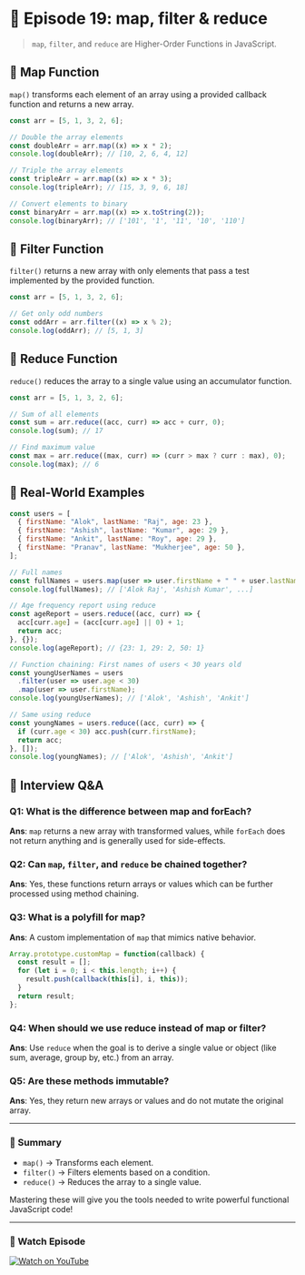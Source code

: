 # 📘 Episode 19: map, filter & reduce

> `map`, `filter`, and `reduce` are Higher-Order Functions in JavaScript.

## 🚀 Map Function

`map()` transforms each element of an array using a provided callback function and returns a new array.

```js
const arr = [5, 1, 3, 2, 6];

// Double the array elements
const doubleArr = arr.map((x) => x * 2);
console.log(doubleArr); // [10, 2, 6, 4, 12]

// Triple the array elements
const tripleArr = arr.map((x) => x * 3);
console.log(tripleArr); // [15, 3, 9, 6, 18]

// Convert elements to binary
const binaryArr = arr.map((x) => x.toString(2));
console.log(binaryArr); // ['101', '1', '11', '10', '110']
```

## 🧹 Filter Function

`filter()` returns a new array with only elements that pass a test implemented by the provided function.

```js
const arr = [5, 1, 3, 2, 6];

// Get only odd numbers
const oddArr = arr.filter((x) => x % 2);
console.log(oddArr); // [5, 1, 3]
```

## 🔄 Reduce Function

`reduce()` reduces the array to a single value using an accumulator function.

```js
const arr = [5, 1, 3, 2, 6];

// Sum of all elements
const sum = arr.reduce((acc, curr) => acc + curr, 0);
console.log(sum); // 17

// Find maximum value
const max = arr.reduce((max, curr) => (curr > max ? curr : max), 0);
console.log(max); // 6
```

## 🧠 Real-World Examples

```js
const users = [
  { firstName: "Alok", lastName: "Raj", age: 23 },
  { firstName: "Ashish", lastName: "Kumar", age: 29 },
  { firstName: "Ankit", lastName: "Roy", age: 29 },
  { firstName: "Pranav", lastName: "Mukherjee", age: 50 },
];

// Full names
const fullNames = users.map(user => user.firstName + " " + user.lastName);
console.log(fullNames); // ['Alok Raj', 'Ashish Kumar', ...]

// Age frequency report using reduce
const ageReport = users.reduce((acc, curr) => {
  acc[curr.age] = (acc[curr.age] || 0) + 1;
  return acc;
}, {});
console.log(ageReport); // {23: 1, 29: 2, 50: 1}

// Function chaining: First names of users < 30 years old
const youngUserNames = users
  .filter(user => user.age < 30)
  .map(user => user.firstName);
console.log(youngUserNames); // ['Alok', 'Ashish', 'Ankit']

// Same using reduce
const youngNames = users.reduce((acc, curr) => {
  if (curr.age < 30) acc.push(curr.firstName);
  return acc;
}, []);
console.log(youngNames); // ['Alok', 'Ashish', 'Ankit']
```

## 💬 Interview Q&A

### Q1: What is the difference between map and forEach?
**Ans**: `map` returns a new array with transformed values, while `forEach` does not return anything and is generally used for side-effects.

### Q2: Can `map`, `filter`, and `reduce` be chained together?
**Ans**: Yes, these functions return arrays or values which can be further processed using method chaining.

### Q3: What is a polyfill for map?
**Ans**: A custom implementation of `map` that mimics native behavior.

```js
Array.prototype.customMap = function(callback) {
  const result = [];
  for (let i = 0; i < this.length; i++) {
    result.push(callback(this[i], i, this));
  }
  return result;
};
```

### Q4: When should we use reduce instead of map or filter?
**Ans**: Use `reduce` when the goal is to derive a single value or object (like sum, average, group by, etc.) from an array.

### Q5: Are these methods immutable?
**Ans**: Yes, they return new arrays or values and do not mutate the original array.

---

### 📌 Summary

- `map()` → Transforms each element.
- `filter()` → Filters elements based on a condition.
- `reduce()` → Reduces the array to a single value.

Mastering these will give you the tools needed to write powerful functional JavaScript code!

---

### 🎥 Watch Episode

[![Watch on YouTube](https://img.youtube.com/vi/zdp0zrpKzIE/0.jpg)](https://www.youtube.com/watch?v=zdp0zrpKzIE&list=PLlasXeu85E9cQ32gLCvAvr9vNaUccPVNP)